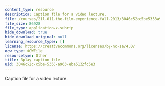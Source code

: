 ```yaml
---
content_type: resource
description: Caption file for a video lecture.
file: /courses/21l-011-the-film-experience-fall-2013/3046c52cc5be5353a963eba5132fc5e3_NOT1VZrNkMo.vtt
file_size: 86928
file_type: application/x-subrip
hide_download: true
hide_download_original: null
learning_resource_types: []
license: https://creativecommons.org/licenses/by-nc-sa/4.0/
ocw_type: OCWFile
resourcetype: Other
title: 3play caption file
uid: 3046c52c-c5be-5353-a963-eba5132fc5e3
---
```

Caption file for a video lecture.